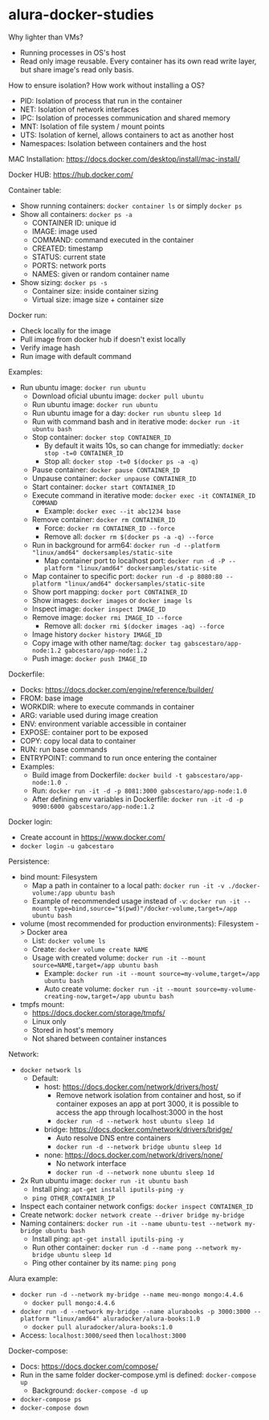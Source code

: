 # alura-docker-studies

Why lighter than VMs?
- Running processes in OS's host
- Read only image reusable. Every container has its own read write layer, but share image's read only basis.

How to ensure isolation? How work without installing a OS?
- PID: Isolation of process that run in the container
- NET: Isolation of network interfaces
- IPC: Isolation of processes communication and shared memory
- MNT: Isolation of file system / mount points
- UTS: Isolation of kernel, allows containers to act as another host
- Namespaces: Isolation between containers and the host

MAC Installation: https://docs.docker.com/desktop/install/mac-install/

Docker HUB: https://hub.docker.com/

Container table:
- Show running containers: ```docker container ls``` or simply ```docker ps```
- Show all containers: ```docker ps -a```
  - CONTAINER ID: unique id
  - IMAGE: image used
  - COMMAND: command executed in the container
  - CREATED: timestamp
  - STATUS: current state
  - PORTS: network ports
  - NAMES: given or random container name
- Show sizing: ```docker ps -s```
  - Container size: inside container sizing
  - Virtual size: image size + container size

Docker run:
- Check locally for the image
- Pull image from docker hub if doesn't exist locally
- Verify image hash
- Run image with default command

Examples:
- Run ubuntu image: ```docker run ubuntu```
  - Download oficial ubuntu image: ```docker pull ubuntu```
  - Run ubuntu image: ```docker run ubuntu```
  - Run ubuntu image for a day: ```docker run ubuntu sleep 1d```
  - Run with command bash and in iterative mode: ```docker run -it ubuntu bash```
  - Stop container: ```docker stop CONTAINER_ID```
    - By default it waits 10s, so can change for immediatly: ```docker stop -t=0 CONTAINER_ID```
    - Stop all: ```docker stop -t=0 $(docker ps -a -q)```
  - Pause container: ```docker pause CONTAINER_ID```
  - Unpause container: ```docker unpause CONTAINER_ID```
  - Start container: ```docker start CONTAINER_ID```
  - Execute command in iterative mode: ```docker exec -it CONTAINER_ID COMMAND```
    - Example: ```docker exec --it abc1234 base```
  - Remove container: ```docker rm CONTAINER_ID```
    - Force: ```docker rm CONTAINER_ID --force```
    - Remove all: ```docker rm $(docker ps -a -q) --force```
  - Run in background for arm64: ```docker run -d --platform "linux/amd64" dockersamples/static-site```
    - Map container port to localhost port: ```docker run -d -P --platform "linux/amd64" dockersamples/static-site```
  - Map container to specific port: ```docker run -d -p 8080:80 --platform "linux/amd64" dockersamples/static-site```
  - Show port mapping: ```docker port CONTAINER_ID```
  - Show images: ```docker images``` or ```docker image ls```
  - Inspect image: ```docker inspect IMAGE_ID```
  - Remove image: ```docker rmi IMAGE_ID --force```
    - Remove all: ```docker rmi $(docker images -aq) --force```
  - Image history ```docker history IMAGE_ID```
  - Copy image with other name/tag: ```docker tag gabscestaro/app-node:1.2 gabcestaro/app-node:1.2```
  - Push image: ```docker push IMAGE_ID```

Dockerfile:
  - Docks: https://docs.docker.com/engine/reference/builder/
  - FROM: base image
  - WORKDIR: where to execute commands in container
  - ARG: variable used during image creation
  - ENV: environment variable accessible in container
  - EXPOSE: container port to be exposed
  - COPY: copy local data to container
  - RUN: run base commands
  - ENTRYPOINT: command to run once entering the container
  - Examples:
    - Build image from Dockerfile: ```docker build -t gabscestaro/app-node:1.0 .```
    - Run: ```docker run -it -d -p 8081:3000 gabscestaro/app-node:1.0```
    - After defining env variables in Dockerfile: ```docker run -it -d -p 9090:6000 gabscestaro/app-node:1.2```

Docker login:
- Create account in https://www.docker.com/
- ```docker login -u gabcestaro```

Persistence:
- bind mount: Filesystem
  - Map a path in container to a local path: ```docker run -it -v ./docker-volume:/app ubuntu bash```
  - Example of recommended usage instead of ```-v```: ```docker run -it --mount type=bind,source="$(pwd)"/docker-volume,target=/app ubuntu bash```
- volume (most recommended for production environments): Filesystem -> Docker area
  - List: ```docker volume ls```
  - Create: ```docker volume create NAME```
  - Usage with created volume: ```docker run -it --mount source=NAME,target=/app ubuntu bash```
    - Example: ```docker run -it --mount source=my-volume,target=/app ubuntu bash```
    - Auto create volume: ```docker run -it --mount source=my-volume-creating-now,target=/app ubuntu bash```
- tmpfs mount:
  - https://docs.docker.com/storage/tmpfs/
  - Linux only
  - Stored in host's memory
  - Not shared between container instances

Network:
- ```docker network ls```
  - Default:
    - host: https://docs.docker.com/network/drivers/host/
      - Remove network isolation from container and host, so if container exposes an app at port 3000, it is possible to access the app through localhost:3000 in the host
      - ```docker run -d --network host ubuntu sleep 1d```
    - bridge: https://docs.docker.com/network/drivers/bridge/
      - Auto resolve DNS entre containers
      - ```docker run -d --network bridge ubuntu sleep 1d```
    - none: https://docs.docker.com/network/drivers/none/
      - No network interface
      - ```docker run -d --network none ubuntu sleep 1d```
- 2x Run ubuntu image: ```docker run -it ubuntu bash```
  - Install ping: ```apt-get install iputils-ping -y```
  - ```ping OTHER_CONTAINER_IP```
- Inspect each container network configs: ```docker inspect CONTAINER_ID```
- Create network: ```docker network create --driver bridge my-bridge```
- Naming containers: ```docker run -it --name ubuntu-test --network my-bridge ubuntu bash```
  - Install ping: ```apt-get install iputils-ping -y```
  - Run other container: ```docker run -d --name pong --network my-bridge ubuntu sleep 1d```
  - Ping other container by its name: ```ping pong```

Alura example:
- ```docker run -d --network my-bridge --name meu-mongo mongo:4.4.6```
  - ```docker pull mongo:4.4.6```
- ```docker run -d --network my-bridge --name alurabooks -p 3000:3000 --platform "linux/amd64" aluradocker/alura-books:1.0```
  - ```docker pull aluradocker/alura-books:1.0```
- Access: ```localhost:3000/seed``` then ```localhost:3000```

Docker-compose:
- Docs: https://docs.docker.com/compose/
- Run in the same folder docker-compose.yml is defined: ```docker-compose up```
  - Background: ```docker-compose -d up```
- ```docker-compose ps```
- ```docker-compose down```
